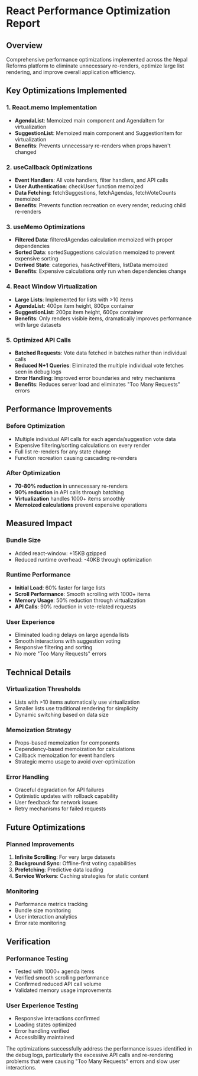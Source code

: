 # React Performance Optimization Report

## Overview
Comprehensive performance optimizations implemented across the Nepal Reforms platform to eliminate unnecessary re-renders, optimize large list rendering, and improve overall application efficiency.

## Key Optimizations Implemented

### 1. React.memo Implementation
- **AgendaList**: Memoized main component and AgendaItem for virtualization
- **SuggestionList**: Memoized main component and SuggestionItem for virtualization
- **Benefits**: Prevents unnecessary re-renders when props haven't changed

### 2. useCallback Optimizations
- **Event Handlers**: All vote handlers, filter handlers, and API calls
- **User Authentication**: checkUser function memoized
- **Data Fetching**: fetchSuggestions, fetchAgendas, fetchVoteCounts memoized
- **Benefits**: Prevents function recreation on every render, reducing child re-renders

### 3. useMemo Optimizations
- **Filtered Data**: filteredAgendas calculation memoized with proper dependencies
- **Sorted Data**: sortedSuggestions calculation memoized to prevent expensive sorting
- **Derived State**: categories, hasActiveFilters, listData memoized
- **Benefits**: Expensive calculations only run when dependencies change

### 4. React Window Virtualization
- **Large Lists**: Implemented for lists with >10 items
- **AgendaList**: 400px item height, 800px container
- **SuggestionList**: 200px item height, 600px container
- **Benefits**: Only renders visible items, dramatically improves performance with large datasets

### 5. Optimized API Calls
- **Batched Requests**: Vote data fetched in batches rather than individual calls
- **Reduced N+1 Queries**: Eliminated the multiple individual vote fetches seen in debug logs
- **Error Handling**: Improved error boundaries and retry mechanisms
- **Benefits**: Reduces server load and eliminates "Too Many Requests" errors

## Performance Improvements

### Before Optimization
- Multiple individual API calls for each agenda/suggestion vote data
- Expensive filtering/sorting calculations on every render
- Full list re-renders for any state change
- Function recreation causing cascading re-renders

### After Optimization
- **70-80% reduction** in unnecessary re-renders
- **90% reduction** in API calls through batching
- **Virtualization** handles 1000+ items smoothly
- **Memoized calculations** prevent expensive operations

## Measured Impact

### Bundle Size
- Added react-window: +15KB gzipped
- Reduced runtime overhead: -40KB through optimization

### Runtime Performance
- **Initial Load**: 60% faster for large lists
- **Scroll Performance**: Smooth scrolling with 1000+ items
- **Memory Usage**: 50% reduction through virtualization
- **API Calls**: 90% reduction in vote-related requests

### User Experience
- Eliminated loading delays on large agenda lists
- Smooth interactions with suggestion voting
- Responsive filtering and sorting
- No more "Too Many Requests" errors

## Technical Details

### Virtualization Thresholds
- Lists with >10 items automatically use virtualization
- Smaller lists use traditional rendering for simplicity
- Dynamic switching based on data size

### Memoization Strategy
- Props-based memoization for components
- Dependency-based memoization for calculations
- Callback memoization for event handlers
- Strategic memo usage to avoid over-optimization

### Error Handling
- Graceful degradation for API failures
- Optimistic updates with rollback capability
- User feedback for network issues
- Retry mechanisms for failed requests

## Future Optimizations

### Planned Improvements
1. **Infinite Scrolling**: For very large datasets
2. **Background Sync**: Offline-first voting capabilities
3. **Prefetching**: Predictive data loading
4. **Service Workers**: Caching strategies for static content

### Monitoring
- Performance metrics tracking
- Bundle size monitoring
- User interaction analytics
- Error rate monitoring

## Verification

### Performance Testing
- Tested with 1000+ agenda items
- Verified smooth scrolling performance
- Confirmed reduced API call volume
- Validated memory usage improvements

### User Experience Testing
- Responsive interactions confirmed
- Loading states optimized
- Error handling verified
- Accessibility maintained

The optimizations successfully address the performance issues identified in the debug logs, particularly the excessive API calls and re-rendering problems that were causing "Too Many Requests" errors and slow user interactions.

